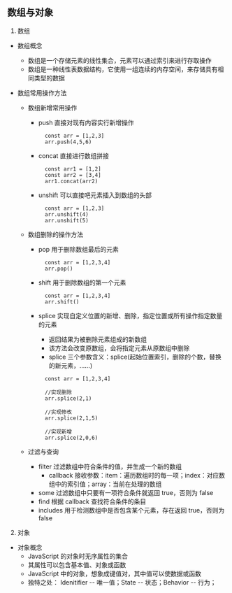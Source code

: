 ## 数组与对象

1. 数组

- 数组概念
  - 数组是一个存储元素的线性集合，元素可以通过索引来进行存取操作
  - 数组是一种线性表数据结构，它使用一组连续的内存空间，来存储具有相同类型的数据
- 数组常用操作方法

  - 数组新增常用操作
    - push 直接对现有内容实行新增操作
      ```
        const arr = [1,2,3]
        arr.push(4,5,6)
      ```
    - concat 直接进行数组拼接
      ```
        const arr1 = [1,2]
        const arr2 = [3,4]
        arr1.concat(arr2)
      ```
    - unshift 可以直接吧元素插入到数组的头部
      ```
        const arr = [1,2,3]
        arr.unshift(4)
        arr.unshift(5)
      ```
  - 数组删除的操作方法

    - pop 用于删除数组最后的元素
      ```
        const arr = [1,2,3,4]
        arr.pop()
      ```
    - shift 用于删除数组的第一个元素
      ```
        const arr = [1,2,3,4]
        arr.shift()
      ```
    - splice 实现自定义位置的新增、删除，指定位置或所有操作指定数量的元素

      - 返回结果为被删除元素组成的新数组
      - 该方法会改变原数组，会将指定元素从原数组中删除
      - splice 三个参数含义：splice(起始位置索引，删除的个数，替换的新元素，......)

      ```
        const arr = [1,2,3,4]

        //实现删除
        arr.splice(2,1)

        //实现修改
        arr.splice(2,1,5)

        //实现新增
        arr.splice(2,0,6)
      ```

  - 过滤与查询
    - filter 过滤数组中符合条件的值，并生成一个新的数组
      - callback 接收参数：item：遍历数组时的每一项；index：对应数组中的索引值；array：当前在处理的数组
    - some 过滤数组中只要有一项符合条件就返回 true，否则为 false
    - find 根据 callback 查找符合条件的条目
    - includes 用于检测数组中是否包含某个元素，存在返回 true，否则为 false

2. 对象

- 对象概念
  - JavaScript 的对象时无序属性的集合
  - 其属性可以包含基本值、对象或函数
  - JavaScript 中的对象，想象成键值对，其中值可以使数据或函数
  - 独特之处： Idenitifier -- 唯一值；State -- 状态；Behavior -- 行为；
